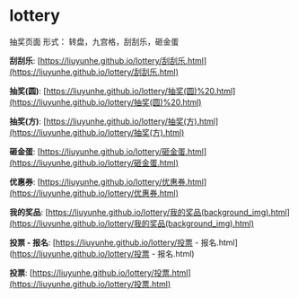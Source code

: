 # lottery
抽奖页面
形式：
转盘，九宫格，刮刮乐，砸金蛋


**刮刮乐**: [https://liuyunhe.github.io/lottery/刮刮乐.html](https://liuyunhe.github.io/lottery/刮刮乐.html)

**抽奖(圆)**: [https://liuyunhe.github.io/lottery/抽奖(圆)%20.html](https://liuyunhe.github.io/lottery/抽奖(圆)%20.html)

**抽奖(方)**: [https://liuyunhe.github.io/lottery/抽奖(方).html](https://liuyunhe.github.io/lottery/抽奖(方).html)

**砸金蛋**: [https://liuyunhe.github.io/lottery/砸金蛋.html](https://liuyunhe.github.io/lottery/砸金蛋.html)

**优惠券**: [https://liuyunhe.github.io/lottery/优惠券.html](https://liuyunhe.github.io/lottery/优惠券.html)

**我的奖品**: [https://liuyunhe.github.io/lottery/我的奖品(background_img).html](https://liuyunhe.github.io/lottery/我的奖品(background_img).html)

**投票 - 报名**: [https://liuyunhe.github.io/lottery/投票 - 报名.html](https://liuyunhe.github.io/lottery/投票 - 报名.html)

**投票**: [https://liuyunhe.github.io/lottery/投票.html](https://liuyunhe.github.io/lottery/投票.html)
